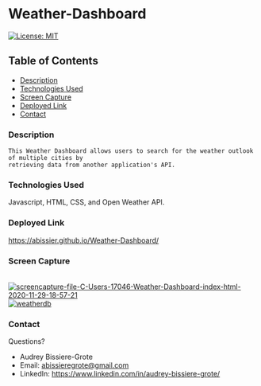 # Weather-Dashboard
[![License: MIT](https://img.shields.io/badge/License-MIT-yellow.svg)](https://opensource.org/licenses/MIT)

## Table of Contents
* [Description](#description)
* [Technologies Used](#technologies-used)
* [Screen Capture](#Screen-Capture)
* [Deployed Link](#Deployed-Link)
* [Contact](#contact)

### Description 
```
This Weather Dashboard allows users to search for the weather outlook of multiple cities by 
retrieving data from another application's API. 
```

### Technologies Used
Javascript, HTML, CSS, and Open Weather API. 

### Deployed Link
https://abissier.github.io/Weather-Dashboard/ 

### Screen Capture
<br>
<a href='https://postimg.cc/sQQwVMBd' target='_blank'><img src='https://i.postimg.cc/sQQwVMBd/screencapture-file-C-Users-17046-Weather-Dashboard-index-html-2020-11-29-18-57-21.png' border='0' alt='screencapture-file-C-Users-17046-Weather-Dashboard-index-html-2020-11-29-18-57-21'/></a><br>
<a href="https://ibb.co/w0YkC9x"><img src="https://i.ibb.co/2n59PDf/weatherdb.png" alt="weatherdb" border="0"></a>

### Contact 
Questions? 

* Audrey Bissiere-Grote
* Email: abissieregrote@gmail.com
* LinkedIn: https://www.linkedin.com/in/audrey-bissiere-grote/
